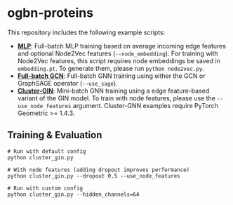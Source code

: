 # ogbn-proteins

This repository includes the following example scripts:

* **[MLP](https://github.com/snap-stanford/ogb/blob/master/examples/nodeproppred/proteins/mlp.py)**: Full-batch MLP training based on average incoming edge features and optional Node2Vec features (`--node_embedding`). For training with Node2Vec features, this script requires node embeddings be saved in `embedding.pt`. To generate them, please run `python node2vec.py`.
* **[Full-batch GCN](https://github.com/snap-stanford/ogb/blob/master/examples/nodeproppred/proteins/full_batch.py)**: Full-batch GNN training using either the GCN or GraphSAGE operator (`--use_sage`).
* **[Cluster-GIN](https://github.com/snap-stanford/ogb/blob/master/examples/nodeproppred/proteins/cluster_gin.py)**: Mini-batch GNN training using a edge feature-based variant of the GIN model. To train with node features, please use the `--use_node_features` argument. Cluster-GNN examples require PyTorch Geometric >= 1.4.3.

## Training & Evaluation

```
# Run with default config 
python cluster_gin.py

# With node features (adding dropout improves performance)
python cluster_gin.py --dropout 0.5 --use_node_features

# Run with custom config
python cluster_gin.py --hidden_channels=64
```
